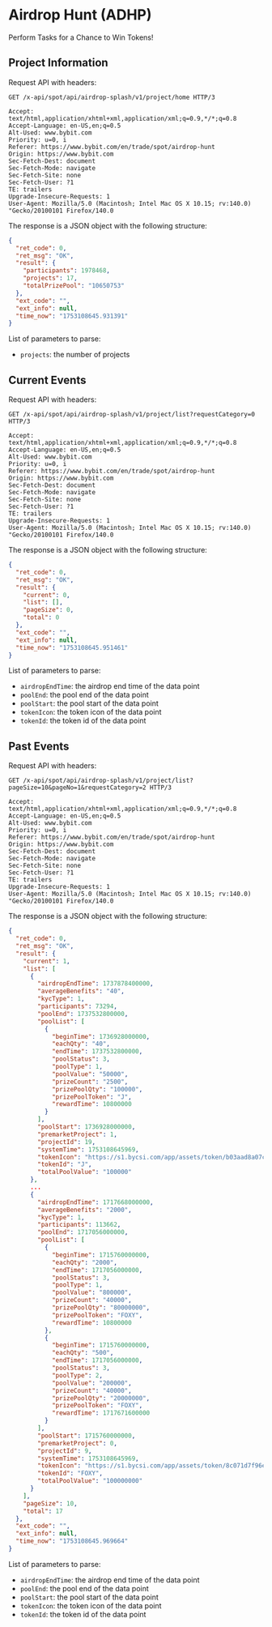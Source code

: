 # Airdrop Hunt (ADHP)

Perform Tasks for a Chance to Win Tokens!

## Project Information

Request API with headers:

```text
GET /x-api/spot/api/airdrop-splash/v1/project/home HTTP/3

Accept: text/html,application/xhtml+xml,application/xml;q=0.9,*/*;q=0.8
Accept-Language: en-US,en;q=0.5
Alt-Used: www.bybit.com
Priority: u=0, i
Referer: https://www.bybit.com/en/trade/spot/airdrop-hunt
Origin: https://www.bybit.com
Sec-Fetch-Dest: document
Sec-Fetch-Mode: navigate
Sec-Fetch-Site: none
Sec-Fetch-User: ?1
TE: trailers
Upgrade-Insecure-Requests: 1
User-Agent: Mozilla/5.0 (Macintosh; Intel Mac OS X 10.15; rv:140.0) "Gecko/20100101 Firefox/140.0
```

The response is a JSON object with the following structure:

```json
{
  "ret_code": 0,
  "ret_msg": "OK",
  "result": {
    "participants": 1978468,
    "projects": 17,
    "totalPrizePool": "10650753"
  },
  "ext_code": "",
  "ext_info": null,
  "time_now": "1753108645.931391"
}
```

List of parameters to parse:

- `projects`: the number of projects

## Current Events

Request API with headers:

```text
GET /x-api/spot/api/airdrop-splash/v1/project/list?requestCategory=0 HTTP/3

Accept: text/html,application/xhtml+xml,application/xml;q=0.9,*/*;q=0.8
Accept-Language: en-US,en;q=0.5
Alt-Used: www.bybit.com
Priority: u=0, i
Referer: https://www.bybit.com/en/trade/spot/airdrop-hunt
Origin: https://www.bybit.com
Sec-Fetch-Dest: document
Sec-Fetch-Mode: navigate
Sec-Fetch-Site: none
Sec-Fetch-User: ?1
TE: trailers
Upgrade-Insecure-Requests: 1
User-Agent: Mozilla/5.0 (Macintosh; Intel Mac OS X 10.15; rv:140.0) "Gecko/20100101 Firefox/140.0
```

The response is a JSON object with the following structure:

```json
{
  "ret_code": 0,
  "ret_msg": "OK",
  "result": {
    "current": 0,
    "list": [],
    "pageSize": 0,
    "total": 0
  },
  "ext_code": "",
  "ext_info": null,
  "time_now": "1753108645.951461"
}
```

List of parameters to parse:

- `airdropEndTime`: the airdrop end time of the data point
- `poolEnd`: the pool end of the data point
- `poolStart`: the pool start of the data point
- `tokenIcon`: the token icon of the data point
- `tokenId`: the token id of the data point

## Past Events

Request API with headers:

```text
GET /x-api/spot/api/airdrop-splash/v1/project/list?pageSize=10&pageNo=1&requestCategory=2 HTTP/3

Accept: text/html,application/xhtml+xml,application/xml;q=0.9,*/*;q=0.8
Accept-Language: en-US,en;q=0.5
Alt-Used: www.bybit.com
Priority: u=0, i
Referer: https://www.bybit.com/en/trade/spot/airdrop-hunt
Origin: https://www.bybit.com
Sec-Fetch-Dest: document
Sec-Fetch-Mode: navigate
Sec-Fetch-Site: none
Sec-Fetch-User: ?1
TE: trailers
Upgrade-Insecure-Requests: 1
User-Agent: Mozilla/5.0 (Macintosh; Intel Mac OS X 10.15; rv:140.0) "Gecko/20100101 Firefox/140.0
```

The response is a JSON object with the following structure:

```json
{
  "ret_code": 0,
  "ret_msg": "OK",
  "result": {
    "current": 1,
    "list": [
      {
        "airdropEndTime": 1737878400000,
        "averageBenefits": "40",
        "kycType": 1,
        "participants": 73294,
        "poolEnd": 1737532800000,
        "poolList": [
          {
            "beginTime": 1736928000000,
            "eachQty": "40",
            "endTime": 1737532800000,
            "poolStatus": 3,
            "poolType": 1,
            "poolValue": "50000",
            "prizeCount": "2500",
            "prizePoolQty": "100000",
            "prizePoolToken": "J",
            "rewardTime": 10800000
          }
        ],
        "poolStart": 1736928000000,
        "premarketProject": 1,
        "projectId": 19,
        "systemTime": 1753108645969,
        "tokenIcon": "https://s1.bycsi.com/app/assets/token/b03aad8a07cd3b7a9d05f07b5377f8d5.png",
        "tokenId": "J",
        "totalPoolValue": "100000"
      },
      ...
      {
        "airdropEndTime": 1717668000000,
        "averageBenefits": "2000",
        "kycType": 1,
        "participants": 113662,
        "poolEnd": 1717056000000,
        "poolList": [
          {
            "beginTime": 1715760000000,
            "eachQty": "2000",
            "endTime": 1717056000000,
            "poolStatus": 3,
            "poolType": 1,
            "poolValue": "800000",
            "prizeCount": "40000",
            "prizePoolQty": "80000000",
            "prizePoolToken": "FOXY",
            "rewardTime": 10800000
          },
          {
            "beginTime": 1715760000000,
            "eachQty": "500",
            "endTime": 1717056000000,
            "poolStatus": 3,
            "poolType": 2,
            "poolValue": "200000",
            "prizeCount": "40000",
            "prizePoolQty": "20000000",
            "prizePoolToken": "FOXY",
            "rewardTime": 1717671600000
          }
        ],
        "poolStart": 1715760000000,
        "premarketProject": 0,
        "projectId": 9,
        "systemTime": 1753108645969,
        "tokenIcon": "https://s1.bycsi.com/app/assets/token/8c071d7f96ebfdfdd7e59d1fb2f9054f.png",
        "tokenId": "FOXY",
        "totalPoolValue": "100000000"
      }
    ],
    "pageSize": 10,
    "total": 17
  },
  "ext_code": "",
  "ext_info": null,
  "time_now": "1753108645.969664"
}
```

List of parameters to parse:

- `airdropEndTime`: the airdrop end time of the data point
- `poolEnd`: the pool end of the data point
- `poolStart`: the pool start of the data point
- `tokenIcon`: the token icon of the data point
- `tokenId`: the token id of the data point